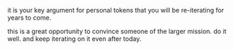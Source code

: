 it is your key argument for personal tokens that you will be re-iterating for years to come.

this is a great opportunity to convince someone of the larger mission. do it well. and keep iterating on it even after today.